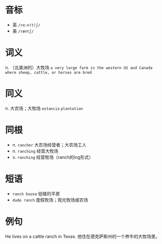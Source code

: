 # 音标

- 英 `/rɑːn(t)ʃ/`
- 美 `/ræntʃ/`

# 词义

n. （北美洲的）大牧场
`a very large farm in the western US and Canada where sheep, cattle, or horses are bred`

# 同义

n. 大农场；大牧场
`estancia` `plantation`

# 同根

- n. `rancher` 大农场经营者；大农场工人
- n. `ranching` 经营大牧场
- v. `ranching` 经营牧场（ranch的ing形式）

# 短语

- `ranch house` 低矮的平房
- `dude ranch` 度假牧场；观光牧场或农场

# 例句

He lives on a cattle ranch in Texas.
他住在德克萨斯州的一个养牛的大牧场里。


